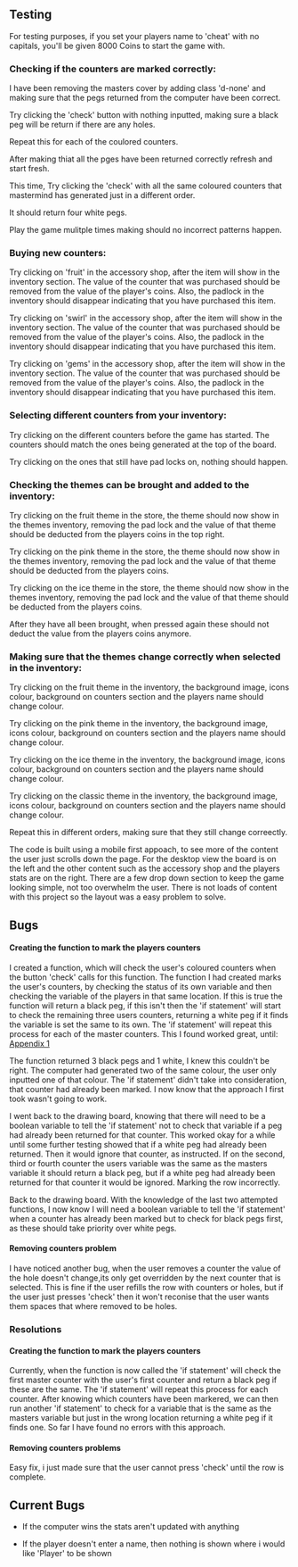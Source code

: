 ## Testing

For testing purposes, if you set your players name to 'cheat' with no capitals, you'll be given 8000 Coins to start the game with.

### Checking if the counters are marked correctly:

I have been removing the masters cover by adding class 'd-none' and making sure that the pegs returned from the computer have been correct. 

Try clicking the 'check' button with nothing inputted, making sure a black peg will be return if there are any holes.

Repeat this for each of the coulored counters. 

After making thiat all the pges have been returned correctly refresh and start fresh.

This time, Try clicking the 'check' with all the same coloured counters that mastermind has generated just in a different order.

It should return four white pegs.

Play the game mulitple times making should no incorrect patterns happen.


### Buying new counters:

Try clicking on 'fruit' in the accessory shop, after the item will show in the inventory section. The value of the counter that was purchased should be removed from the value of the player's coins. Also, the padlock in the inventory should disappear indicating that you have purchased this item.

Try clicking on 'swirl' in the accessory shop, after the item will show in the inventory section. The value of the counter that was purchased should be removed from the value of the player's coins. Also, the padlock in the inventory should disappear indicating that you have purchased this item.

Try clicking on 'gems' in the accessory shop, after the item will show in the inventory section. The value of the counter that was purchased should be removed from the value of the player's coins. Also, the padlock in the inventory should disappear indicating that you have purchased this item.

### Selecting different counters from your inventory:

Try clicking on the different counters before the game has started. The counters should match the ones being generated at the top of the board.

Try clicking on the ones that still have pad locks on, nothing should happen.

### Checking the themes can be brought and added to the inventory:

Try clicking on the fruit theme in the store, the theme should now show in the themes inventory, removing the pad lock and the value of that theme should be deducted from the players coins in the top right.

Try clicking on the pink theme in the store, the theme should now show in the themes inventory, removing the pad lock and the value of that theme should be deducted from the players coins.

Try clicking on the ice theme in the store, the theme should now show in the themes inventory, removing the pad lock and the value of that theme should be deducted from the players coins.

After they have all been brought, when pressed again these should not deduct the value from the players coins anymore.

### Making sure that the themes change correctly when selected in the inventory:

Try clicking on the fruit theme in the inventory, the background image, icons colour, background on counters section and the players name should change colour.

Try clicking on the pink theme in the inventory, the background image, icons colour, background on counters section and the players name should change colour.

Try clicking on the ice theme in the inventory, the background image, icons colour, background on counters section and the players name should change colour.

Try clicking on the classic theme in the inventory, the background image, icons colour, background on counters section and the players name should change colour.

Repeat this in different orders, making sure that they still change correectly.

The code is built using a mobile first appoach, to see more of the content the user just scrolls down the page. For the desktop view the board is on the left and the other content such as the accessory shop and the players stats are on the right. There are a few drop down section to keep the game looking simple, not too overwhelm the user. There is not loads of content with this project so the layout was a easy problem to solve.

## Bugs

#### Creating the function to mark the players counters

I created a function, which will check the user's coloured counters when the button 'check' calls for this function. The function I had created marks the user's counters, by checking the status of its own variable and then checking the variable of the players in that same location. If this is true the function will return a black peg, if this isn't then the 'if statement' will start to check the remaining three users counters, returning a white peg if it finds the variable is set the same to its own. The 'if statement' will repeat this process for each of the master counters. This I found worked great, until:
[Appendix 1](https://github.com/Fordalex/master-mind-project/blob/master/testing/automatic-marking-problem.png)

The function returned 3 black pegs and 1 white, I knew this couldn't be right. The computer had generated two of the same colour, the user only inputted one of that colour. The 'if statement' didn't take into consideration, that counter had already been marked. I now know that the approach I first took wasn't going to work.

I went back to the drawing board, knowing that there will need to be a boolean variable to tell the 'if statement' not to check that variable if a peg had already been returned for that counter. This worked okay for a while until some further testing showed that if a white peg had already been returned. Then it would ignore that counter, as instructed. If on the second, third or fourth counter the users variable was the same as the masters variable it should return a black peg, but if a white peg had already been returned for that counter it would be ignored. Marking the row incorrectly.

Back to the drawing board. With the knowledge of the last two attempted functions, I now know I will need a boolean variable to tell the 'if statement' when a counter has already been marked but to check for black pegs first, as these should take priority over white pegs.

#### Removing counters problem

I have noticed another bug, when the user removes a counter the value of the hole doesn't change,its only get overridden by the next counter that is selected. This is fine if the user refills the row with counters or holes, but if the user just presses 'check' then it won't reconise that the user wants them spaces that where removed to be holes.

### Resolutions

#### Creating the function to mark the players counters

Currently, when the function is now called the 'if statement' will check the first master counter with the user's first counter and return a black peg if these are the same. The 'if statement' will repeat this process for each counter. After knowing which counters have been markered, we can then run another 'if statement' to check for a variable that is the same as the masters variable but just in the wrong location returning a white peg if it finds one. So far I have found no errors with this approach.

#### Removing counters problems

Easy fix, i just made sure that the user cannot press 'check' until the row is complete.

## Current Bugs

* If the computer wins the stats aren't updated with anything

* If the player doesn't enter a name, then nothing is shown where i would like 'Player' to be shown 

